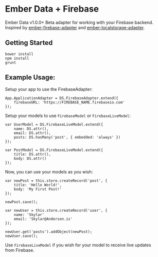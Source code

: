 Ember Data + Firebase
===================

Ember Data v1.0.0+ Beta adapter for working with your Firebase backend.  Inspired by [ember-firebase-adapter](https://github.com/thomasboyt/ember-firebase-adapter) and [ember-localstorage-adapter](https://github.com/rpflorence/ember-localstorage-adapter).

## Getting Started

```
bower install
npm install
grunt
```

## Example Usage:

Setup your app to use the FirebaseAdapter:

```
App.ApplicationAdapter = DS.FirebaseAdapter.extend({
    firebaseURL: 'https://FIREBASE_NAME.firebaseio.com'
});
```

Setup your models to use `FirebaseModel` or `FirebaseLiveModel`:

```
var UserModel = DS.FirebaseLiveModel.extend({
    name: DS.attr(),
    email: DS.attr(),
    posts: DS.hasMany('post', { embedded: 'always' })
});

var PostModel = DS.FirebaseLiveModel.extend({
    title: DS.attr(),
    body: DS.attr()
});

```

Now, you can use your models as you wish:

```
var newPost = this.store.createRecord('post', {
    title: 'Hello World!',
    body: 'My First Post!'
});

newPost.save();

var newUser = this.store.createRecord('user', {
    name: 'Skylar'
    email: 'Skylar@Anderson.is'
});

newUser.get('posts').addObject(newPost);
newUser.save();

```

Use `FirebaseLiveModel` if you wish for your model to receive live updates from Firebase.
